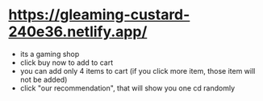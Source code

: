 # https://gleaming-custard-240e36.netlify.app/

- its a gaming shop
- click buy now to add to cart
- you can add only 4 items to cart (if you click more item, those item will not be added)
- click "our recommendation", that will show you one cd randomly
